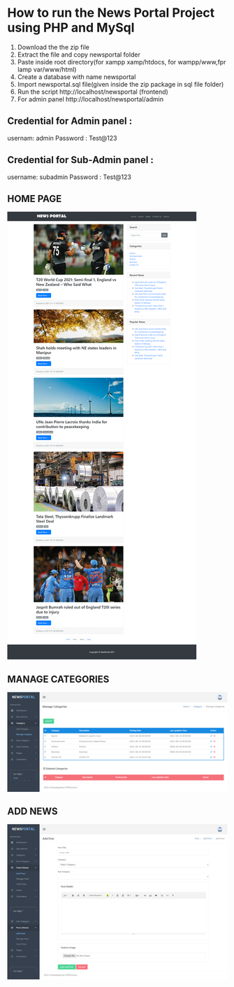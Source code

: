# How to run the News Portal Project using PHP and MySql
1. Download the the zip file
2. Extract the file and copy newsportal folder
3. Paste inside root directory(for xampp xamp/htdocs, for wampp/www,fpr lamp var/www/html)
4. Create a database with name newsportal
5. Import newsportal.sql file(given inside the zip package in sql file folder)
6. Run the script http://localhost/newsportal (frontend)
7. For admin panel  http://localhost/newsportal/admin

## Credential for Admin panel :
usernam: admin
Password : Test@123

## Credential for Sub-Admin panel :
username: subadmin
Password : Test@123

## HOME PAGE
![home-page](https://github.com/shivam-i/news-portal/blob/1f7e50d9e462a919c250da414f75cdd0fce49d89/newsportal/images/screenshots/home-page.png)

## MANAGE CATEGORIES
![manage-categories](https://github.com/shivam-i/news-portal/blob/afd22a9cc9343526cca0ef12c588c189722ceebb/newsportal/images/screenshots/manage-categories.png)

## ADD NEWS
![add-news](https://github.com/shivam-i/news-portal/blob/afd22a9cc9343526cca0ef12c588c189722ceebb/newsportal/images/screenshots/add-news.png)
